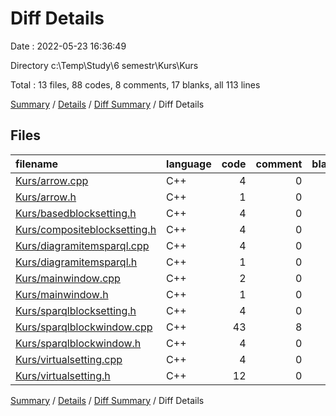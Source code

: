 # Diff Details

Date : 2022-05-23 16:36:49

Directory c:\Temp\Study\6 semestr\Kurs\Kurs

Total : 13 files,  88 codes, 8 comments, 17 blanks, all 113 lines

[Summary](results.md) / [Details](details.md) / [Diff Summary](diff.md) / Diff Details

## Files
| filename | language | code | comment | blank | total |
| :--- | :--- | ---: | ---: | ---: | ---: |
| [Kurs/arrow.cpp](/Kurs/arrow.cpp) | C++ | 4 | 0 | 1 | 5 |
| [Kurs/arrow.h](/Kurs/arrow.h) | C++ | 1 | 0 | -1 | 0 |
| [Kurs/basedblocksetting.h](/Kurs/basedblocksetting.h) | C++ | 4 | 0 | 2 | 6 |
| [Kurs/compositeblocksetting.h](/Kurs/compositeblocksetting.h) | C++ | 4 | 0 | 1 | 5 |
| [Kurs/diagramitemsparql.cpp](/Kurs/diagramitemsparql.cpp) | C++ | 4 | 0 | 1 | 5 |
| [Kurs/diagramitemsparql.h](/Kurs/diagramitemsparql.h) | C++ | 1 | 0 | 0 | 1 |
| [Kurs/mainwindow.cpp](/Kurs/mainwindow.cpp) | C++ | 2 | 0 | 0 | 2 |
| [Kurs/mainwindow.h](/Kurs/mainwindow.h) | C++ | 1 | 0 | 0 | 1 |
| [Kurs/sparqlblocksetting.h](/Kurs/sparqlblocksetting.h) | C++ | 4 | 0 | 2 | 6 |
| [Kurs/sparqlblockwindow.cpp](/Kurs/sparqlblockwindow.cpp) | C++ | 43 | 8 | 3 | 54 |
| [Kurs/sparqlblockwindow.h](/Kurs/sparqlblockwindow.h) | C++ | 4 | 0 | 0 | 4 |
| [Kurs/virtualsetting.cpp](/Kurs/virtualsetting.cpp) | C++ | 4 | 0 | 3 | 7 |
| [Kurs/virtualsetting.h](/Kurs/virtualsetting.h) | C++ | 12 | 0 | 5 | 17 |

[Summary](results.md) / [Details](details.md) / [Diff Summary](diff.md) / Diff Details